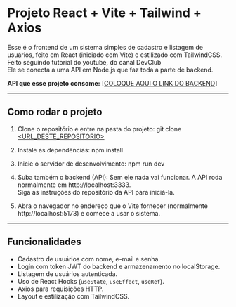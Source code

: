 # Projeto React + Vite + Tailwind + Axios

Esse é o frontend de um sistema simples de cadastro e listagem de usuários, feito em React (iniciado com Vite) e estilizado com TailwindCSS. Feito seguindo tutorial do youtube, do canal DevClub  
Ele se conecta a uma API em Node.js que faz toda a parte de backend.

**API que esse projeto consome:** [[COLOQUE AQUI O LINK DO BACKEND](https://github.com/jean-meandonca/node-api-jwt-express)]

---

## Como rodar o projeto

1. Clone o repositório e entre na pasta do projeto:
   git clone [<URL_DESTE_REPOSITORIO>](https://github.com/jean-meandonca/react-cadastro-login)

2. Instale as dependências:
   npm install

3. Inicie o servidor de desenvolvimento:
   npm run dev

4. Suba também o backend (API):
   Sem ele nada vai funcionar. A API roda normalmente em http://localhost:3333.  
   Siga as instruções do repositório da API para iniciá-la.

5. Abra o navegador no endereço que o Vite fornecer (normalmente http://localhost:5173) e comece a usar o sistema.

---

## Funcionalidades

- Cadastro de usuários com nome, e-mail e senha.  
- Login com token JWT do backend e armazenamento no localStorage.  
- Listagem de usuários autenticada.  
- Uso de React Hooks (`useState`, `useEffect`, `useRef`).  
- Axios para requisições HTTP.  
- Layout e estilização com TailwindCSS.

